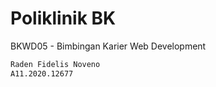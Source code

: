 # Poliklinik BK

BKWD05 - Bimbingan Karier Web Development

```bash
Raden Fidelis Noveno
A11.2020.12677
```
